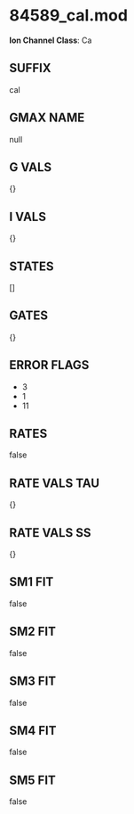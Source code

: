 # 84589_cal.mod

**Ion Channel Class**: Ca

## SUFFIX

cal

## GMAX NAME

null

## G VALS

{}

## I VALS

{}

## STATES

[]

## GATES

{}

## ERROR FLAGS

- 3
- 1
- 11

## RATES

false

## RATE VALS TAU

{}

## RATE VALS SS

{}

## SM1 FIT

false

## SM2 FIT

false

## SM3 FIT

false

## SM4 FIT

false

## SM5 FIT

false
